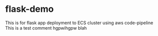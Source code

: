 # flask-demo

This is for flask app deployment to ECS cluster using aws code-pipeline
This is a test comment
hgpwihgpw
blah
